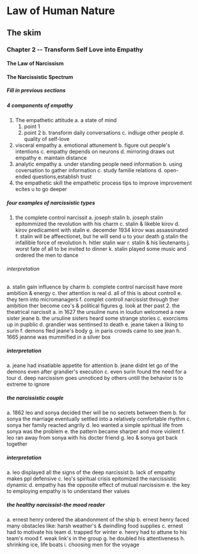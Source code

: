 # Law of Human Nature
## The skim
### Chapter 2 -- Transform Self Love into Empathy
#### The Law of Narcissism
#### The Narcissistic Spectrum
##### Fill in previous sections
##### 4 components of empathy
1. The empathetic attitude
  a. a state of mind
    1. point 1
    2. point 2
  b. transform daily conversations
  c. indluge other people
  d. quality of self-love
2. visceral empathy
  a. emotional attunement
  b. figure out people's intentions
  c. empathy depends on neurons
  d. mirroring draws out empathy
  e. maintain distance
3. analytic empathy
  a. under standing people need information
  b. using  coversation to gather information
  c. study  familie relations
  d. open-ended questions,establish trust
 4. the empathetic skill
    the empathetic process
	tips to improve
	improvement ecites u to go deeper
##### four examples of narcissistic types
1. the complete control narcissit
  a. joseph stalin
  b. joseph stalin epitommized the revolution with his charm
  c. stalin & likeble kirov
  d. kirov predicament with stalin
  e. decemder 1934  kirov  was assassinated 
  f. stalin will be  affeectionet, but  he will send u to your death
  g.stalin the infallible force of revolution
  h. hitler stalin war
  r. stalin & his lieutenants
  j. worst fate of all to be invited to dinner
  k. stalin played some music and ordered the men to dance
  ###### interpretation
  a. stalin  gain influence by charm
  b. complete control narcissit have more ambition & energy
  c. ther attention is real
  d. all of this is  about controll
  e. they tern into micromanagers
  f.  complet controll narcissist  through ther ambition ther become  ceo's & political figures
  g. look at ther past
2. the theatrical narcissit
  a. in 1627 the ursuline nuns in loudun  welcomed a new sister jeane
  b. the ursuline sisters  heard some  strange  stories
  c. exorcisms up in pupblic
  d.  grandier was sentinsed to death
  e. jeane taken a liking to surin
  f. demons fled jeane's body
  g. in paris crowds came to see jean
  h. 1665 jeanne was mummified in a silver box
  ##### interpretation
  a. jeane had insatiable appetite for attention
  b. jeane didnt let go of the demons even after grandier's execution
  c. even surin found the need for a tour
  d. deep narcissism goes unnoticed by others untill the behavior is to extreme to ignore
  ##### the narcissistic couple
  a. 1862 leo and sonya decided ther will be no secrets between them
  b. for sonya the marriage eventually settled into a relatively comfortable rhythm
  c. sonya her family reacted angrily
  d. leo wanted a  simple spiritual life from sonya was the problem
  e. the pattern became sharper and more violent
  f. leo ran away from sonya with his docter friend
  g. leo & sonya got back together
  ##### interpretation
  a. leo displayed all the signs of  the deep narcissist
  b.  lack of empathy makes ppl defensive
  c. leo's spiritual crisis epitomized the narcissistic dynamic
  d. empathy has the opposite effect of mutual narcissism
  e. the key to employing empathy is to understand ther values
  ##### the healthy narcissist-the mood reader
  a. ernest henry ordered the abandonment of the ship
  b. ernest henry faced many obstacles like: harsh weather's & dwindling food supplies
  c. ernest had to motivate his team 
  d. trapped for winter
  e. henry had to attune to his team's mood
  f. weak link's in the group 
  g. he doubled his attentiveness
  h. shrinking ice, life boats
  i. choosing men for the voyage
  
